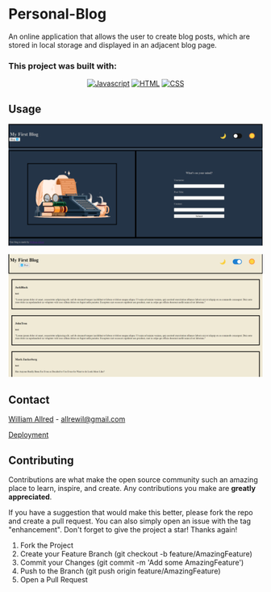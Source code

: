 # Personal-Blog
An online application that allows the user to create blog posts, which are stored in local storage and displayed in an adjacent blog page.

### This project was built with:

<div align="center">

[![Javascript](https://img.shields.io/badge/Language-JavaScript-ff0000?style=plastic&logo=JavaScript&logoWidth=10)](https://javascript.info/)
[![HTML](https://img.shields.io/badge/Language-HTML-ff8000?style=plastic&logo=HTML5&logoWidth=10)](https://html.com/)
[![CSS](https://img.shields.io/badge/Language-CSS-ffff00?style=plastic&logo=HTML5&logoWidth=10)](https://developer.mozilla.org/en-US/docs/Web/CSS)
</div>

## Usage

<!-- Add screenshots using the following format: -->
![An example of the form page for this app](./assets/images/Blog%20Thumb%201.png)

![An example of the blog page for this app](./assets/images/Blog%20Thumb%202.png)

## Contact

[William Allred](https://github.com/AllredW) - allrewil@gmail.com

[Deployment](https://allredw.github.io/Personal-Blog/)

## Contributing

Contributions are what make the open source community such an amazing place to learn, inspire, and create. Any contributions you make are **greatly appreciated**.

If you have a suggestion that would make this better, please fork the repo and create a pull request. You can also simply open an issue with the tag "enhancement".
Don't forget to give the project a star! Thanks again!

1. Fork the Project
2. Create your Feature Branch (git checkout -b feature/AmazingFeature)
3. Commit your Changes (git commit -m 'Add some AmazingFeature')
4. Push to the Branch (git push origin feature/AmazingFeature)
5. Open a Pull Request

